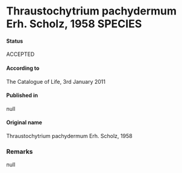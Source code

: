 Thraustochytrium pachydermum Erh. Scholz, 1958 SPECIES
=======

#### Status
ACCEPTED

#### According to
The Catalogue of Life, 3rd January 2011

#### Published in
null

#### Original name
Thraustochytrium pachydermum Erh. Scholz, 1958

### Remarks
null